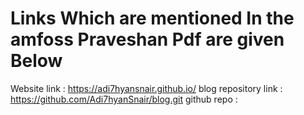 # Links Which are mentioned In the amfoss Praveshan Pdf are given Below

Website link : https://adi7hyansnair.github.io/
blog repository link : https://github.com/Adi7hyanSnair/blog.git
github repo : 
